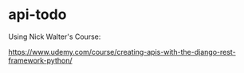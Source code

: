 # api-todo

Using Nick Walter's Course:

https://www.udemy.com/course/creating-apis-with-the-django-rest-framework-python/
